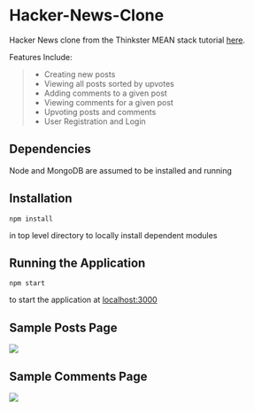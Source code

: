 Hacker-News-Clone
==================
Hacker News clone from the Thinkster MEAN stack tutorial [here](https://thinkster.io/tutorials/mean-stack).

Features Include:
> - Creating new posts
> - Viewing all posts sorted by upvotes
> - Adding comments to a given post
> - Viewing comments for a given post
> - Upvoting posts and comments
> - User Registration and Login

Dependencies
--------------------
Node and MongoDB are assumed to be installed and running


Installation
-----------------
```shell
npm install
```
in top level directory to locally install dependent modules

Running the Application
--------------
```shell
npm start
```
to start the application at [localhost:3000](http://localhost:3000)

Sample Posts Page
----------------------
![](http://i.markdownnotes.com/blob_x9Fc4M4.jpg)

Sample Comments Page
------------------------
![](http://i.markdownnotes.com/blob_Jvh6zNa.jpg)
